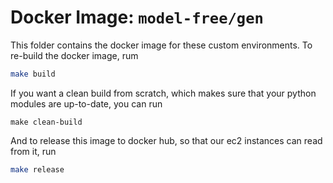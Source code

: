 # Docker Image: `model-free/gen`

This folder contains the docker image for these custom environments. To re-build the docker image, rum

```bash
make build
```

If you want a clean build from scratch, which makes sure that your python modules are up-to-date, you can run

```shell
make clean-build
```

And to release this image to docker hub, so that our ec2 instances can read from it, run

```bash
make release
```

